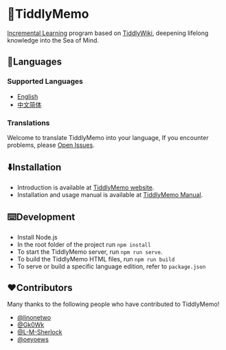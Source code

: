 # 🦑TiddlyMemo

[Incremental Learning](https://help.supermemo.org/wiki/Incremental_learning) program based on [TiddlyWiki](https://tiddlywiki.org/), deepening lifelong knowledge into the Sea of Mind.

## 🎏Languages

### Supported Languages
* [English](https://github.com/oflg/TiddlyMemo/blob/main/README.md)
* [中文简体](https://github.com/oflg/TiddlyMemo/blob/main/README-zh-Hans.md)

### Translations
Welcome to translate TiddlyMemo into your language, If you encounter problems, please  [Open Issues](https://github.com/oflg/TiddlyMemo/issues).

## ⬇️Installation
* Introduction is available at [TiddlyMemo website](https://tiddlymemo.org/). 
* Installation and usage manual is available at [TiddlyMemo Manual](https://tiddlymemo.org/manual/).

## ⌨️Development
* Install Node.js
* In the root folder of the project run `npm install`
* To start the TiddlyMemo server, run `npm run serve`.
* To build the TiddlyMemo HTML files, run `npm run build`
* To serve or build a specific language edition, refer to `package.json`

## ❤️Contributors
Many thanks to the following people who have contributed to TiddlyMemo!

* [@linonetwo](https://github.com/linonetwo)
* [@Gk0Wk](https://github.com/Gk0Wk)
* [@L-M-Sherlock](https://github.com/L-M-Sherlock)
* [@oeyoews](https://github.com/oeyoews)